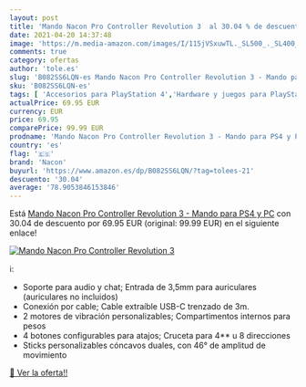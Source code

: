 ```yaml
---
layout: post
title: 'Mando Nacon Pro Controller Revolution 3  al 30.04 % de descuento'
date: 2021-04-20 14:37:48
image: 'https://m.media-amazon.com/images/I/115jVSxuwTL._SL500_._SL400_.jpg'
comments: true
category: ofertas
author: 'tole.es'
slug: 'B082SS6LQN-es Mando Nacon Pro Controller Revolution 3 - Mando para PS4 y PC'
sku: 'B082SS6LQN-es'
tags: [ 'Accesorios para PlayStation 4','Hardware y juegos para PlayStation 4','Mandos para PlayStation 4','Mandos y controles para PlayStation 4','Videojuegos','nacon','ps4', ]
actualPrice: 69.95 EUR
currency: EUR
price: 69.95
comparePrice: 99.99 EUR
prodname: 'Mando Nacon Pro Controller Revolution 3 - Mando para PS4 y PC'
country: 'es'
flag: '🇪🇸'
brand: 'Nacon'
buyurl: 'https://www.amazon.es/dp/B082SS6LQN/?tag=tolees-21'
descuento: '30.04'
average: '78.9053846153846'
---
```


Está [Mando Nacon Pro Controller Revolution 3 - Mando para PS4 y PC](https://www.amazon.es/dp/B082SS6LQN/?tag=tolees-21) con 30.04 de descuento por 69.95 EUR (original: 99.99 EUR) en el siguiente enlace!

[![Mando Nacon Pro Controller Revolution 3 ](https://m.media-amazon.com/images/I/115jVSxuwTL._SL500_._SL400_.jpg)](https://www.amazon.es/dp/B082SS6LQN/?tag=tolees-21)

ℹ️:

- Soporte para audio y chat; Entrada de 3,5mm para auriculares (auriculares no incluidos)
- Conexión por cable; Cable extraíble USB-C trenzado de 3m.
- 2 motores de vibración personalizables; Compartimentos internos para pesos
- 4 botones configurables para atajos; Cruceta para 4** u 8 direcciones
- Sticks personalizables cóncavos duales, con 46° de amplitud de movimiento

[🛒 Ver la oferta!!](https://www.amazon.es/dp/B082SS6LQN/?tag=tolees-21)
